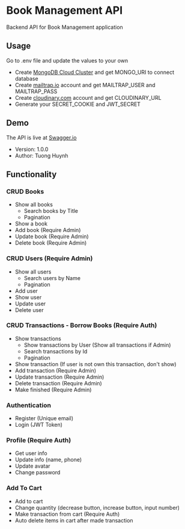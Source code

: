# Book Management API
Backend API for Book Management application

## Usage
 Go to .env file and update the values to your own
 - Create [MongoDB Cloud Cluster](account.mongodb.com) and get MONGO_URI to connect database
 - Create [mailtrap.io](mailtrap.io) account and get MAILTRAP_USER and MAILTRAP_PASS
 - Create [cloudinary.com](cloudinary.com) account and get CLOUDINARY_URL
 - Generate your SECRET_COOKIE and JWT_SECRET

## Demo
The API is live at [Swagger.io](https://app.swaggerhub.com/apis/huynhdieutuong/book-management/1.0)

- Version: 1.0.0
- Author: Tuong Huynh

## Functionality
### CRUD Books
- Show all books
  - Search books by Title
  - Pagination
- Show a book
- Add book (Require Admin)
- Update book (Require Admin)
- Delete book (Require Admin)

### CRUD Users (Require Admin)
- Show all users
  - Search users by Name
  - Pagination
- Add user
- Show user
- Update user
- Delete user

### CRUD Transactions - Borrow Books (Require Auth)
- Show transactions
  - Show transactions by User (Show all transactions if Admin)
  - Search transactions by Id
  - Pagination
- Show transaction (If user is not own this transaction, don't show)
- Add transaction (Require Admin)
- Update transaction (Require Admin)
- Delete transaction (Require Admin)
- Make finished (Require Admin)

### Authentication
- Register (Unique email)
- Login (JWT Token)

### Profile (Require Auth)
- Get user info
- Update info (name, phone)
- Update avatar
- Change password

### Add To Cart
- Add to cart
- Change quantity (decrease button, increase button, input number)
- Make transaction from cart (Require Auth)
- Auto delete items in cart after made transaction